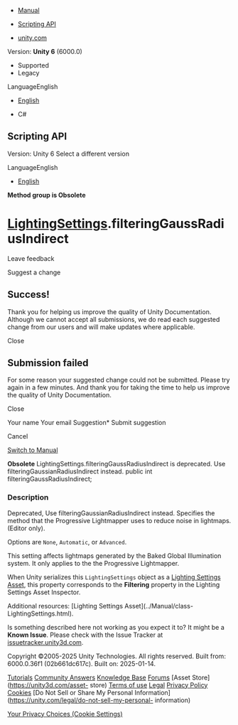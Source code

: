 [ ]()

  * [Manual](../Manual/index.html)
  * [Scripting API](../ScriptReference/index.html)

  * [unity.com](https://unity.com/)

Version: **Unity 6** (6000.0)

  * Supported
  * Legacy

LanguageEnglish

  * [English]()

  * C#

[ ](https://docs.unity3d.com)

## Scripting API

Version: Unity 6 Select a different version

LanguageEnglish

  * [English]()

**Method group is Obsolete**  

#  [LightingSettings](LightingSettings.html).filteringGaussRadiusIndirect

Leave feedback

Suggest a change

## Success!

Thank you for helping us improve the quality of Unity Documentation. Although
we cannot accept all submissions, we do read each suggested change from our
users and will make updates where applicable.

Close

## Submission failed

For some reason your suggested change could not be submitted. Please <a>try
again</a> in a few minutes. And thank you for taking the time to help us
improve the quality of Unity Documentation.

Close

Your name Your email Suggestion* Submit suggestion

Cancel

[Switch to Manual](../Manual/class-LightingSettings.html "Go to
LightingSettings Component in the Manual")

**Obsolete** LightingSettings.filteringGaussRadiusIndirect is deprecated. Use
filteringGaussianRadiusIndirect instead. public int
filteringGaussRadiusIndirect;

### Description

Deprecated, Use filteringGaussianRadiusIndirect instead. Specifies the method
that the Progressive Lightmapper uses to reduce noise in lightmaps. (Editor
only).

Options are `None`, `Automatic`, or `Advanced`.  
  
This setting affects lightmaps generated by the Baked Global Illumination
system. It only applies to the the Progressive Lightmapper.  
  
When Unity serializes this `LightingSettings` object as a [Lighting Settings
Asset](../Manual/class-LightingSettings.html), this property corresponds to
the **Filtering** property in the Lighting Settings Asset Inspector.  
  
Additional resources: [Lighting Settings Asset](../Manual/class-
LightingSettings.html).

Is something described here not working as you expect it to? It might be a
**Known Issue**. Please check with the Issue Tracker at
[issuetracker.unity3d.com](https://issuetracker.unity3d.com).

Copyright ©2005-2025 Unity Technologies. All rights reserved. Built from:
6000.0.36f1 (02b661dc617c). Built on: 2025-01-14.

[Tutorials](https://unity3d.com/learn) [Community
Answers](https://answers.unity3d.com) [Knowledge
Base](https://support.unity3d.com/hc/en-us)
[Forums](https://forum.unity3d.com) [Asset Store](https://unity3d.com/asset-
store) [Terms of use](https://docs.unity3d.com/Manual/TermsOfUse.html)
[Legal](https://unity.com/legal) [Privacy
Policy](https://unity.com/legal/privacy-policy)
[Cookies](https://unity.com/legal/cookie-policy) [Do Not Sell or Share My
Personal Information](https://unity.com/legal/do-not-sell-my-personal-
information)

[Your Privacy Choices (Cookie Settings)](javascript:void\(0\);)

